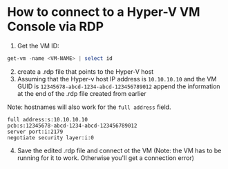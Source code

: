 # How to connect to a Hyper-V VM Console via RDP

1. Get the VM ID:

```powershell
get-vm -name <VM-NAME> | select id
```

2. create a .rdp file that points to the Hyper-V host
3. Assuming that the Hyper-v host IP address is `10.10.10.10` and the VM GUID is `12345678-abcd-1234-abcd-123456789012` append the information at the end of the .rdp file created from earlier

Note: hostnames will also work for the `full address` field.
```
full address:s:10.10.10.10
pcb:s:12345678-abcd-1234-abcd-123456789012
server port:i:2179
negotiate security layer:i:0
```

4. Save the edited .rdp file and connect ot the VM (Note: the VM has to be running for it to work. Otherwise you'll get a connection error)
